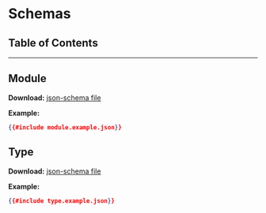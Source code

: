 # Schemas

## Table of Contents
<!-- toc -->
---

## Module

**Download:** [json-schema file](./module.json)

**Example:**

```json
{{#include module.example.json}}
```

## Type

**Download:** [json-schema file](./type.json)

**Example:**

```json
{{#include type.example.json}}
```